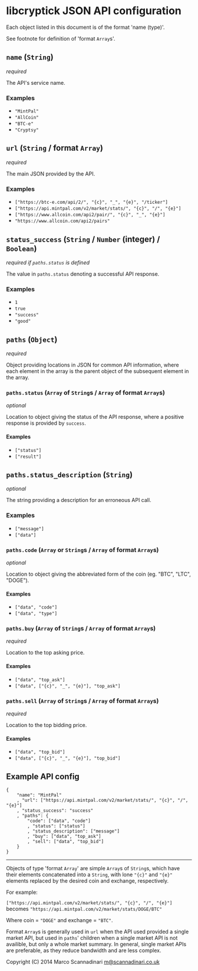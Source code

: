 # libcryptick JSON API configuration

Each object listed in this document is of the format 'name (type)'.

See footnote for definition of 'format `Array`s'.

## `name` (`String`)

*required*

The API's service name.

### Examples

* `"MintPal"`
* `"AllCoin"`
* `"BTC-e"`
* `"Cryptsy"`

## `url` (`String` / format `Array`)

*required*

The main JSON provided by the API.

### Examples

* `["https://btc-e.com/api/2/", "{c}", "_", "{e}", "/ticker"]`
* `["https://api.mintpal.com/v2/market/stats/", "{c}", "/", "{e}"]`
* `["https://www.allcoin.com/api2/pair/", "{c}", "_", "{e}"]`
* `"https://www.allcoin.com/api2/pairs"`

## `status_success` (`String` / `Number` (integer) / `Boolean`)

*required if `paths.status` is defined*

The value in `paths.status` denoting a successful API response.

### Examples

* `1`
* `true`
* `"success"`
* `"good"`

## `paths` (`Object`)

*required*

Object providing locations in JSON for common API information, where each element in the array is the parent object of the subsequent element in the array.

### `paths.status` (`Array` of `String`s / `Array` of format `Array`s)

*optional*

Location to object giving the status of the API response, where a positive response is provided by `success`.

#### Examples

* `["status"]`
* `["result"]`

## `paths.status_description` (`String`)

*optional*

The string providing a description for an erroneous API call.

### Examples

* `["message"]`
* `["data"]`

### `paths.code` (`Array` or `String`s / `Array` of format `Array`s)

*optional*

Location to object giving the abbreviated form of the coin (eg. "BTC", "LTC", "DOGE").

#### Examples

* `["data", "code"]`
* `["data", "type"]`

### `paths.buy` (`Array` of `String`s / `Array` of format `Array`s)

*required*

Location to the top asking price.

#### Examples

* `["data", "top_ask"]`
* `["data", ["{c}", "_", "{e}"], "top_ask"]`

### `paths.sell` (`Array` of `String`s / `Array` of format `Array`s)

*required*

Location to the top bidding price.

#### Examples

* `["data", "top_bid"]`
* `["data", ["{c}", "_", "{e}"], "top_bid"]`

## Example API config

	{
		"name": "MintPal"
		, "url": ["https://api.mintpal.com/v2/market/stats/", "{c}", "/", "{e}"]
		, "status_success": "success"
		, "paths": {
			"code": ["data", "code"]
			, "status": ["status"]
			, "status_description": ["message"]
			, "buy": ["data", "top_ask"]
			, "sell": ["data", "top_bid"]
		}
	}

----

Objects of type 'format `Array`' are simple `Array`s of `String`s, which have their elements concatenated into a `String`, with lone `"{c}"` and `"{e}"` elements replaced by the desired coin and exchange, respectively.

For example:

`["https://api.mintpal.com/v2/market/stats/", "{c}", "/", "{e}"]` becomes `"https://api.mintpal.com/v2/market/stats/DOGE/BTC"`

Where coin = `"DOGE"` and exchange = `"BTC"`.

Format `Array`s is generally used in `url` when the API used provided a single market API, but used in `paths`' children when a single market API is not availible, but only a whole market summary. In general, single market APIs are preferable, as they reduce bandwidth and are less complex.

Copyright (C) 2014 Marco Scannadinari <m@scannadinari.co.uk>
